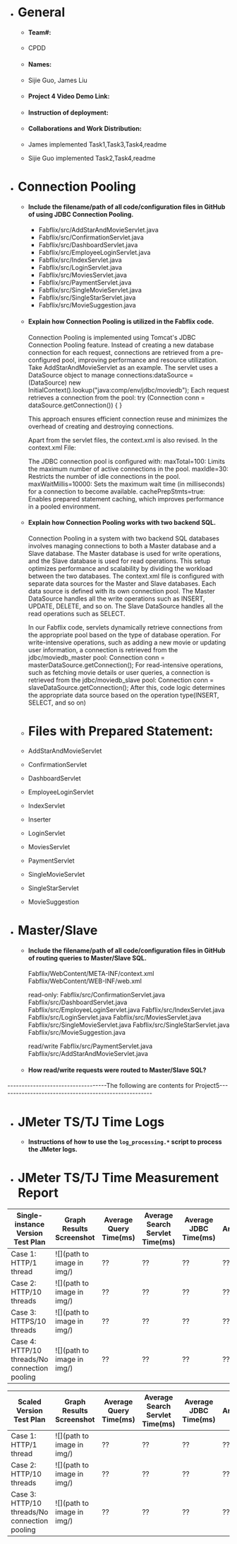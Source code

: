 - # General
    - #### Team#: 
    - CPDD

    - #### Names: 
    - Sijie Guo, James Liu

    - #### Project 4 Video Demo Link:

    - #### Instruction of deployment:

    - #### Collaborations and Work Distribution:
    - James implemented Task1,Task3,Task4,readme
    - Sijie Guo implemented Task2,Task4,readme


- # Connection Pooling
    - #### Include the filename/path of all code/configuration files in GitHub of using JDBC Connection Pooling.
        - Fabflix/src/AddStarAndMovieServlet.java
        - Fabflix/src/ConfirmationServlet.java
        - Fabflix/src/DashboardServlet.java
        - Fabflix/src/EmployeeLoginServlet.java
        - Fabflix/src/IndexServlet.java
        - Fabflix/src/LoginServlet.java
        - Fabflix/src/MoviesServlet.java
        - Fabflix/src/PaymentServlet.java
        - Fabflix/src/SingleMovieServlet.java
        - Fabflix/src/SingleStarServlet.java
        - Fabflix/src/MovieSuggestion.java
  
    - #### Explain how Connection Pooling is utilized in the Fabflix code.
        Connection Pooling is implemented using Tomcat's JDBC Connection Pooling feature. 
        Instead of creating a new database connection for each request, connections are retrieved from a pre-configured pool, improving performance and resource utilization.
        Take AddStarAndMovieServlet as an example. The servlet uses a DataSource object to manage connections:dataSource = (DataSource) new InitialContext().lookup("java:comp/env/jdbc/moviedb");
        Each request retrieves a connection from the pool:
              try (Connection conn = dataSource.getConnection()) {
              }
    
        This approach ensures efficient connection reuse and minimizes the overhead of creating and destroying connections.
      
        Apart from the servlet files, the context.xml is also revised.
        In the context.xml File:
    
        The JDBC connection pool is configured with:
        maxTotal=100: Limits the maximum number of active connections in the pool.
        maxIdle=30: Restricts the number of idle connections in the pool.
        maxWaitMillis=10000: Sets the maximum wait time (in milliseconds) for a connection to become available.
        cachePrepStmts=true: Enables prepared statement caching, which improves performance in a pooled environment.

      
   - #### Explain how Connection Pooling works with two backend SQL.
     Connection Pooling in a system with two backend SQL databases involves managing connections to both a Master database and a Slave database.
     The Master database is used for write operations, and the Slave database is used for read operations. This setup optimizes performance and scalability by dividing the workload between the two databases.
     The context.xml file is configured with separate data sources for the Master and Slave databases. Each data source is defined with its own connection pool.
     The Master DataSource handles all the write operations such as INSERT, UPDATE, DELETE, and so on. The Slave DataSource handles all the read operations such as SELECT.
     
     In our Fabflix code, servlets dynamically retrieve connections from the appropriate pool based on the type of database operation.
     For write-intensive operations, such as adding a new movie or updating user information, a connection is retrieved from the jdbc/moviedb_master pool: Connection conn = masterDataSource.getConnection();
     For read-intensive operations, such as fetching movie details or user queries, a connection is retrieved from the jdbc/moviedb_slave pool: Connection conn = slaveDataSource.getConnection();
     After this, code logic determines the appropriate data source based on the operation type(INSERT, SELECT, and so on)
     
   - # Files with Prepared Statement:
    - AddStarAndMovieServlet
    - ConfirmationServlet
    - DashboardServlet
    - EmployeeLoginServlet
    - IndexServlet
    - Inserter
    - LoginServlet
    - MoviesServlet
    - PaymentServlet
    - SingleMovieServlet
    - SingleStarServlet
    - MovieSuggestion

- # Master/Slave
    - #### Include the filename/path of all code/configuration files in GitHub of routing queries to Master/Slave SQL.
      Fabflix/WebContent/META-INF/context.xml
      Fabflix/WebContent/WEB-INF/web.xml

      read-only:
          Fabflix/src/ConfirmationServlet.java
          Fabflix/src/DashboardServlet.java
          Fabflix/src/EmployeeLoginServlet.java
          Fabflix/src/IndexServlet.java
          Fabflix/src/LoginServlet.java
          Fabflix/src/MoviesServlet.java
          Fabflix/src/SingleMovieServlet.java
          Fabflix/src/SingleStarServlet.java
          Fabflix/src/MovieSuggestion.java

      read/write
          Fabflix/src/PaymentServlet.java
          Fabflix/src/AddStarAndMovieServlet.java        


    - #### How read/write requests were routed to Master/Slave SQL?



-----------------------------------The following are contents for Project5------------------------------------------------------
- # JMeter TS/TJ Time Logs
    - #### Instructions of how to use the `log_processing.*` script to process the JMeter logs.


- # JMeter TS/TJ Time Measurement Report

| **Single-instance Version Test Plan**          | **Graph Results Screenshot** | **Average Query Time(ms)** | **Average Search Servlet Time(ms)** | **Average JDBC Time(ms)** | **Analysis** |
|------------------------------------------------|------------------------------|----------------------------|-------------------------------------|---------------------------|--------------|
| Case 1: HTTP/1 thread                          | ![](path to image in img/)   | ??                         | ??                                  | ??                        | ??           |
| Case 2: HTTP/10 threads                        | ![](path to image in img/)   | ??                         | ??                                  | ??                        | ??           |
| Case 3: HTTPS/10 threads                       | ![](path to image in img/)   | ??                         | ??                                  | ??                        | ??           |
| Case 4: HTTP/10 threads/No connection pooling  | ![](path to image in img/)   | ??                         | ??                                  | ??                        | ??           |

| **Scaled Version Test Plan**                   | **Graph Results Screenshot** | **Average Query Time(ms)** | **Average Search Servlet Time(ms)** | **Average JDBC Time(ms)** | **Analysis** |
|------------------------------------------------|------------------------------|----------------------------|-------------------------------------|---------------------------|--------------|
| Case 1: HTTP/1 thread                          | ![](path to image in img/)   | ??                         | ??                                  | ??                        | ??           |
| Case 2: HTTP/10 threads                        | ![](path to image in img/)   | ??                         | ??                                  | ??                        | ??           |
| Case 3: HTTP/10 threads/No connection pooling  | ![](path to image in img/)   | ??                         | ??                                  | ??                        | ??           |
